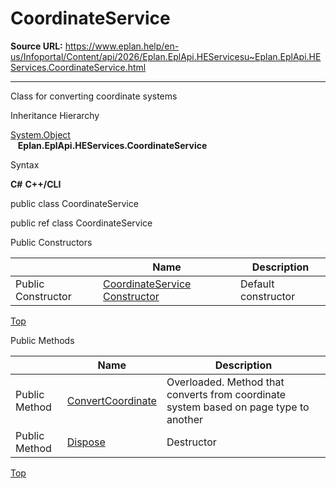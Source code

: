 # CoordinateService

**Source URL:** https://www.eplan.help/en-us/Infoportal/Content/api/2026/Eplan.EplApi.HEServicesu~Eplan.EplApi.HEServices.CoordinateService.html

---

Class for converting coordinate systems

Inheritance Hierarchy

[System.Object](#)  
   **Eplan.EplApi.HEServices.CoordinateService**

Syntax

**C#**
**C++/CLI**


public class CoordinateService

public ref class CoordinateService

Public Constructors

|  | Name | Description |
| --- | --- | --- |
| Public Constructor | [CoordinateService Constructor](Eplan.EplApi.HEServicesu~Eplan.EplApi.HEServices.CoordinateService~_ctor.html) | Default constructor |

[Top](#top)

Public Methods

|  | Name | Description |
| --- | --- | --- |
| Public Method | [ConvertCoordinate](Eplan.EplApi.HEServicesu~Eplan.EplApi.HEServices.CoordinateService~ConvertCoordinate.html) | Overloaded. Method that converts from coordinate system based on page type to another |
| Public Method | [Dispose](Eplan.EplApi.HEServicesu~Eplan.EplApi.HEServices.CoordinateService~Dispose().html) | Destructor |

[Top](#top)
